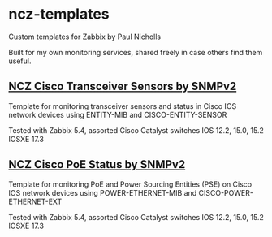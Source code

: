 # ncz-templates
Custom templates for Zabbix by Paul Nicholls

Built for my own monitoring services, shared freely in case others find them useful. 

## [NCZ Cisco Transceiver Sensors by SNMPv2](template_ncz_cisco_transceiver_sensors_by_snmpv2/)
Template for monitoring transceiver sensors and status in Cisco IOS network devices using ENTITY-MIB and CISCO-ENTITY-SENSOR

Tested with Zabbix 5.4, assorted Cisco Catalyst switches IOS 12.2, 15.0, 15.2 IOSXE 17.3

## [NCZ Cisco PoE Status by SNMPv2](template_ncz_cisco_poe_status_by_snmpv2/)
Template for monitoring PoE and Power Sourcing Entities (PSE) on Cisco IOS network devices using POWER-ETHERNET-MIB and CISCO-POWER-ETHERNET-EXT

Tested with Zabbix 5.4, assorted Cisco Catalyst switches IOS 12.2, 15.0, 15.2 IOSXE 17.3